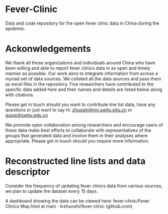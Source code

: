 # Fever-Clinic
Data and code repository for the open fever clinic data in China during the epidemic.
# Ackonwledgements
We thank all those organizations and individuals around China who have been willing and able to report fever clinics data in as open and timely manner as possible. Our work aims to integrate information from across a myriad set of data sources. We collated all the data sources and pass them as excel files in the repository. Five researchers have contributed to the specific data added here and their names and details are listed below along with citations.

Please get in touch should you want to contribute line list data, have any questions or just want to say hi: zhuoshi@my.swjtu.edu.cn or guoqi@swjtu.edu.cn

We promote open collaboration among researchers and encourage users of these data make best efforts to collaborate with representatives of the groups that generated data and involve them in their analyses where appropriate. Please get in touch should you require more information.
# Reconstructed line lists and data descriptor
Consider the frequency of updating fever clinics data from various sources, we plan to update the dataset every 15 days.

A dashboard showing the data can be viewed here: fever-clinic/Fever Clinics Map.html at main · lvzhuoshi/fever-clinic (github.com)
